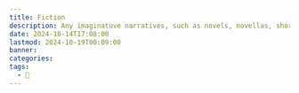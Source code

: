 ```yaml
---
title: Fiction
description: Any imaginatuve narratives, such as novels, novellas, short stories, etc.
date: 2024-10-14T17:08:00
lastmod: 2024-10-19T00:09:00
banner: 
categories: 
tags:
  - 🌲
---
```

